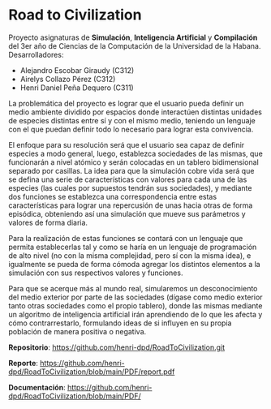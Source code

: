# Road to Civilization

Proyecto asignaturas de **Simulación**, **Inteligencia Artificial** y **Compilación** del 3er año de Ciencias de la Computación de la Universidad de la Habana.
Desarrolladores:
- Alejandro Escobar Giraudy (C312)
- Airelys Collazo Pérez (C312)
- Henri Daniel Peña Dequero (C311)


La problemática del proyecto es lograr que el usuario pueda definir un medio 
ambiente dividido por espacios donde interactúen distintas unidades de especies 
distintas entre sí y con el mismo medio, teniendo un lenguaje con el que puedan 
definir todo lo necesario para lograr esta convivencia.

El enfoque para su resolución será que el usuario sea capaz de definir especies a modo 
general, luego, establezca sociedades de las mismas, que funcionarán a nivel atómico y 
serán colocadas en un tablero bidimensional separado por casillas. La idea para que la 
simulación cobre vida será que se defina una serie de características con valores para 
cada una de las especies (las cuales por supuestos tendrán sus sociedades), y mediante 
dos funciones se establezca una correspondencia entre estas características para 
lograr una repercusión de unas hacia otras de forma episódica, obteniendo así una 
simulación que mueve sus parámetros y valores de forma diaria.

Para la realización de estas funciones se contará con un lenguaje que permita 
establecerlas tal y como se haría en un lenguaje de programación de alto nivel (no con 
la misma complejidad, pero sí con la misma idea), e igualmente se pueda de forma 
cómoda agregar los distintos elementos a la simulación con sus respectivos valores y 
funciones.

Para que se acerque más al mundo real, simularemos un desconocimiento del medio 
exterior por parte de las sociedades (dígase como medio exterior tanto otras 
sociedades como el propio tablero), donde las mismas mediante un algoritmo de 
inteligencia artificial irán aprendiendo de lo que les afecta y cómo contrarrestarlo, 
formulando ideas de si influyen en su propia población de manera positiva o negativa.

**Repositorio**: https://github.com/henri-dpd/RoadToCivilization.git

**Reporte**: https://github.com/henri-dpd/RoadToCivilization/blob/main/PDF/report.pdf

**Documentación**: https://github.com/henri-dpd/RoadToCivilization/blob/main/PDF/
